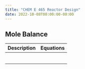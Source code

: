 ```yaml
---
title: "CHEM E 465 Reactor Design"
date: 2022-10-08T00:00:00-08:00
---
```


## Mole Balance

|Description|Equations|
|-:|:-|
|||
|||
|||
|||
|||
|||

<!-- ★ -->